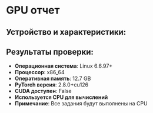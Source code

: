 # GPU отчет

## Устройство и характеристики:
## Результаты проверки:

- **Операционная система**: Linux 6.6.97+
- **Процессор**: x86_64
- **Оперативная память**: 12.7 GB
- **PyTorch версия**: 2.8.0+cu126
- **CUDA доступен**: False
- **Используется CPU для вычислений**
- **Примечание**: Все задания будут выполнены на CPU
